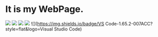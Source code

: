 # It is my WebPage.

![](https://img.shields.io/badge/GitHub-WuXiaoMuer-181717?style=flat&logo=github)
![](https://img.shields.io/badge/HTML-Five-E34F26?style=flat&logo=HTML5)
![](https://img.shields.io/badge/Like-99+-EA4AAA?style=flat&logo=GitHub%20Sponsors)
![](https://img.shields.io/badge/BiliBili-323611141-00A1D6?style=flat&logo=Bilibili)
![](https://img.shields.io/badge/VS Code-1.65.2-007ACC?style=flat&logo=Visual Studio Code)
